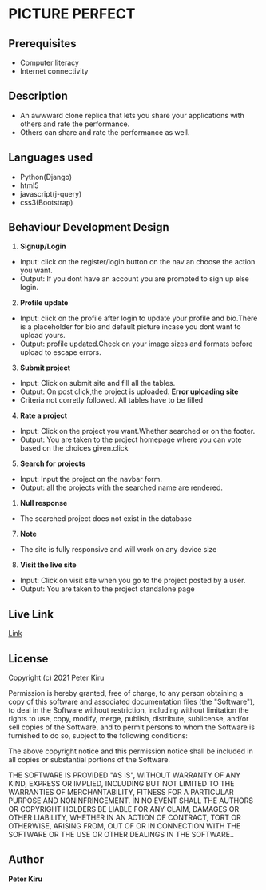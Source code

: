 # PICTURE PERFECT
## Prerequisites
* Computer literacy
* Internet connectivity


## Description
* An awwward clone replica that lets you share your applications with others and rate the performance.
* Others can share and rate the performance as well.

## Languages used
* Python(Django)
* html5
* javascript(j-query)
* css3(Bootstrap)


## Behaviour Development Design
1. **Signup/Login**
* Input: click on the register/login button on the nav an choose the action you want.
* Output: If you dont have an account you are prompted to sign up else login.

2. **Profile update**
* Input: click on the profile after login to update your profile and bio.There is a placeholder for    bio and default picture incase you dont want to upload yours.
* Output: profile updated.Check on your image sizes and formats before upload to escape errors.

3. **Submit project**
* Input: Click on submit site and fill all the tables.
* Output: On post click,the project is uploaded.
    **Error uploading site**
* Criteria not corretly followed. All tables have to be filled

4. **Rate a project**
* Input: Click on the project you want.Whether searched or on the footer.
* Output: You are taken to the project homepage where you can vote based on the choices given.click 

5. **Search for projects**
* Input: Input the project on the navbar form.
* Output: all the projects with the searched name are rendered.
1. **Null response**
* The searched project does not exist in the database

7. **Note**
+ The site is fully responsive and will work on any device size

8. **Visit the live site**
* Input: Click on visit site when you go to the project posted by a user.
* Output: You are taken to the project standalone page


## Live Link
[Link]()


## License
Copyright (c) 2021 Peter Kiru

Permission is hereby granted, free of charge, to any person obtaining
a copy of this software and associated documentation files (the
"Software"), to deal in the Software without restriction, including
without limitation the rights to use, copy, modify, merge, publish,
distribute, sublicense, and/or sell copies of the Software, and to
permit persons to whom the Software is furnished to do so, subject to
the following conditions:

The above copyright notice and this permission notice shall be
included in all copies or substantial portions of the Software.

THE SOFTWARE IS PROVIDED "AS IS", WITHOUT WARRANTY OF ANY KIND,
EXPRESS OR IMPLIED, INCLUDING BUT NOT LIMITED TO THE WARRANTIES OF
MERCHANTABILITY, FITNESS FOR A PARTICULAR PURPOSE AND
NONINFRINGEMENT. IN NO EVENT SHALL THE AUTHORS OR COPYRIGHT HOLDERS BE
LIABLE FOR ANY CLAIM, DAMAGES OR OTHER LIABILITY, WHETHER IN AN ACTION
OF CONTRACT, TORT OR OTHERWISE, ARISING FROM, OUT OF OR IN CONNECTION
WITH THE SOFTWARE OR THE USE OR OTHER DEALINGS IN THE SOFTWARE..

## Author
**Peter Kiru**